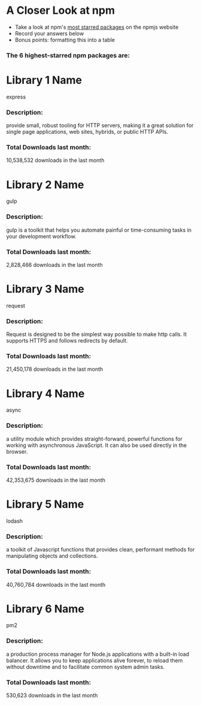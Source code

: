 # A Closer Look at npm
- Take a look at npm's [most starred packages](https://www.npmjs.com/browse/star) on the npmjs website
- Record your answers below
- Bonus points: formatting this into a table

### The 6 highest-starred npm packages are:

# Library 1 Name
express

### Description:
provide small, robust tooling for HTTP servers, making it a great solution for single page applications, web sites, hybrids, or public HTTP APIs.

### Total Downloads last month:
10,538,532 downloads in the last month


# Library 2 Name
gulp

### Description:
gulp is a toolkit that helps you automate painful or time-consuming tasks in your development workflow.

### Total Downloads last month:
2,828,466 downloads in the last month


# Library 3 Name
request

### Description:
Request is designed to be the simplest way possible to make http calls. It supports HTTPS and follows redirects by default.

### Total Downloads last month:
21,450,178 downloads in the last month


# Library 4 Name
async

### Description:
a utility module which provides straight-forward, powerful functions for working with asynchronous JavaScript. It can also be used directly in the browser.

### Total Downloads last month:
42,353,675 downloads in the last month


# Library 5 Name
lodash

### Description:
a toolkit of Javascript functions that provides clean, performant methods for manipulating objects and collections.

### Total Downloads last month:
40,760,784 downloads in the last month


# Library 6 Name
pm2

### Description:
a production process manager for Node.js applications with a built-in load balancer. It allows you to keep applications alive forever, to reload them without downtime and to facilitate common system admin tasks.

### Total Downloads last month:
530,623 downloads in the last month
